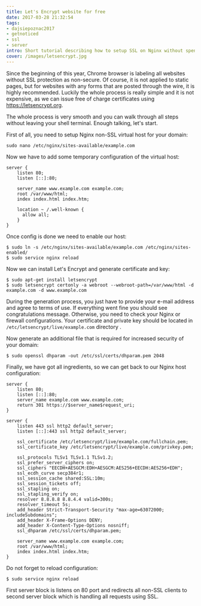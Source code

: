 ```yaml
---
title: Let's Encrypt website for free
date: 2017-03-28 21:32:54
tags:
- dajsiepoznac2017
- getnoticed
- ssl
- server
intro: Short tutorial describing how to setup SSL on Nginx without spending a dime on it.
cover: /images/letsencrypt.jpg
---
```

Since the beginning of this year, Chrome browser is labeling all websites without SSL protection as non-secure. Of course, it is not applied to static pages, but for websites with any forms that are posted through the wire, it is highly recommended. Luckily the whole process is really simple and it is not expensive, as we can issue free of charge certificates using https://letsencrypt.org.

The whole process is very smooth and you can walk through all steps without leaving your shell terminal. Enough talking, let's start.

First of all, you need to setup Nginx non-SSL virtual host for your domain:
```
sudo nano /etc/nginx/sites-available/example.com
```
Now we have to add some temporary configuration of the virtual host:
```
server {
    listen 80;
    listen [::]:80;

    server_name www.example.com example.com;
    root /var/www/html;
    index index.html index.htm;

    location ~ /.well-known {
      allow all;
    }
}
```
Once config is done we need to enable our host:
```
$ sudo ln -s /etc/nginx/sites-available/example.com /etc/nginx/sites-enabled/
$ sudo service nginx reload
```
Now we can install Let's Encrypt and generate certificate and key:
```
$ sudo apt-get install letsencrypt
$ sudo letsencrypt certonly -a webroot --webroot-path=/var/www/html -d example.com -d www.example.com
```
During the generation process, you just have to provide your e-mail address and agree to terms of use. If everything went fine you should see congratulations message. Otherwise, you need to check your Nginx or firewall configurations. Your certificate and private key should be located in `/etc/letsencrypt/live/example.com` directory .

Now generate an additional file that is required for increased security of your domain:
```
$ sudo openssl dhparam -out /etc/ssl/certs/dhparam.pem 2048
```
Finally, we have got all ingredients, so we can get back to our Nginx host configuration:
```
server {
    listen 80;
    listen [::]:80;
    server_name example.com www.example.com;
    return 301 https://$server_name$request_uri;
}

server {
    listen 443 ssl http2 default_server;
    listen [::]:443 ssl http2 default_server;

    ssl_certificate /etc/letsencrypt/live/example.com/fullchain.pem;
    ssl_certificate_key /etc/letsencrypt/live/example.com/privkey.pem;

    ssl_protocols TLSv1 TLSv1.1 TLSv1.2;
    ssl_prefer_server_ciphers on;
    ssl_ciphers "EECDH+AESGCM:EDH+AESGCM:AES256+EECDH:AES256+EDH";
    ssl_ecdh_curve secp384r1;
    ssl_session_cache shared:SSL:10m;
    ssl_session_tickets off;
    ssl_stapling on;
    ssl_stapling_verify on;
    resolver 8.8.8.8 8.8.4.4 valid=300s;
    resolver_timeout 5s;
    add_header Strict-Transport-Security "max-age=63072000; includeSubdomains";
    add_header X-Frame-Options DENY;
    add_header X-Content-Type-Options nosniff;
    ssl_dhparam /etc/ssl/certs/dhparam.pem;

    server_name www.example.com example.com;
    root /var/www/html;
    index index.html index.htm;
}
```
Do not forget to reload configuration:
```
$ sudo service nginx reload
```
First server block is listens on 80 port and redirects all non-SSL clients to second server block which is handling all requests using SSL.
